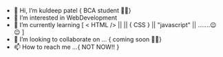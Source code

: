 - 👋 Hi, I’m kuldeep patel { BCA student 📖📖}
- 👀 I’m interested in WebDevelopment
- 🌱 I’m currently learning [ < HTML /> || <? php ?> || { CSS } || "javascript" || .......😉😉                        ] 
- 💞️ I’m looking to collaborate on ... { coming  soon  💯💯}
- 📫 How to reach me ...{ NOT NOW!! } 

<!---
kuldeepg3/kuldeepg3 is a ✨ special ✨ repository because its `README.md` (this file) appears on your GitHub profile.
You can click the Preview link to take a look at your changes.
--->
